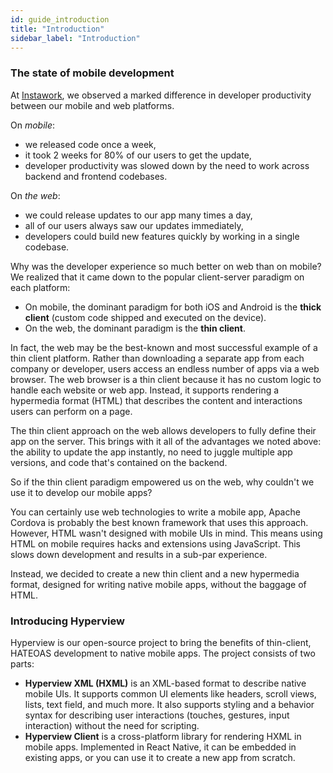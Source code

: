 ```yaml
---
id: guide_introduction
title: "Introduction"
sidebar_label: "Introduction"
---
```


### The state of mobile development
At [Instawork](https://instawork.com), we observed a marked difference in developer productivity between our mobile and web platforms.

On *mobile*:
- we released code once a week,
- it took 2 weeks for 80% of our users to get the update,
- developer productivity was slowed down by the need to work across backend and frontend codebases.

On *the web*:
- we could release updates to our app many times a day,
- all of our users always saw our updates immediately,
- developers could build new features quickly by working in a single codebase.

Why was the developer experience so much better on web than on mobile? We realized that it came down to the popular client-server paradigm on each platform:

- On mobile, the dominant paradigm for both iOS and Android is the **thick client** (custom code shipped and executed on the device).
- On the web, the dominant paradigm is the **thin client**.

In fact, the web may be the best-known and most successful example of a thin client platform. Rather than downloading a separate app from each company or developer, users access an endless number of apps via a web browser. The web browser is a thin client because it has no custom logic to handle each website or web app. Instead, it supports rendering a hypermedia format (HTML) that describes the content and interactions users can perform on a page.

The thin client approach on the web allows developers to fully define their app on the server. This brings with it all of the advantages we noted above: the ability to update the app instantly, no need to juggle multiple app versions, and code that's contained on the backend.

So if the thin client paradigm empowered us on the web, why couldn't we use it to develop our mobile apps?

You can certainly use web technologies to write a mobile app, Apache Cordova is probably the best known framework that uses this approach. However, HTML wasn't designed with mobile UIs in mind. This means using HTML on mobile requires hacks and extensions using JavaScript. This slows down development and results in a sub-par experience.

Instead, we decided to create a new thin client and a new hypermedia format, designed for writing native mobile apps, without the baggage of HTML.

### Introducing Hyperview

Hyperview is our open-source project to bring the benefits of thin-client, HATEOAS development to native mobile apps. The project consists of two parts:

- **Hyperview XML (HXML)** is an XML-based format to describe native mobile UIs. It supports common UI elements like headers, scroll views, lists, text field, and much more. It also supports styling and a behavior syntax for describing user interactions (touches, gestures, input interaction) without the need for scripting.
- **Hyperview Client** is a cross-platform library for rendering HXML in mobile apps. Implemented in React Native, it can be embedded in existing apps, or you can use it to create a new app from scratch.
